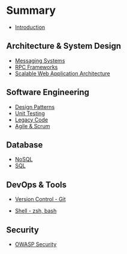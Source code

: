 # Summary

* [Introduction](README.md)

## Architecture & System Design

* [Messaging Systems](messaging/messaging.md)
* [RPC Frameworks](messaging/rpc.md)
* [Scalable Web Application Architecture](architecture/2016-05-12-scalable-web-app-distributed-system.md)

## Software Engineering

* [Design Patterns](software_engineering/2016-05-20-design-patterns.md)
* [Unit Testing](software_engineering/2016-06-08-unit-testing.md)
* [Legacy Code](software_engineering/2017-01-20-working-with-legacy-code.markdown)
* [Agile & Scrum](software_engineering/2016-02-11-agile-methodology.markdown)


## Database

* [NoSQL]()
* [SQL]()

## DevOps & Tools

* [Version Control - Git](tool/2016-06-05-git-version-control.md)

* [Shell - zsh, bash](tool/2016-03-04-zsh-bash.md)

## Security

* [OWASP Security](security/2016-01-18-owasp-security-top-10.markdown)

